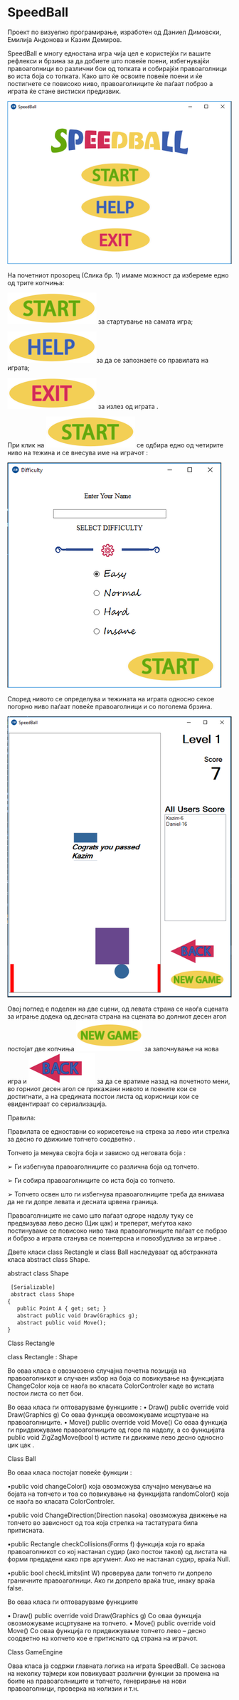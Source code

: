 ﻿# SpeedBall
Проект по визуелно програмирање, изработен од Даниел Димовски, Емилија Андонова и Ќазим Демиров.
 
SpeedBall е многу едностана игра чија цел е користејќи ги вашите рефлекси и брзина за да добиете што повеќе поени, избегнувајќи правоаголници во различни бои од топката и собирајќи правоаголници во иста боја со топката. Како што ќе освоите повеќе поени и ќе постигнете се повисоко ниво, правоаголниците ќе паѓаат побрзо а играта ќе стане вистиски предизвик.

   ![alt text](https://github.com/DimovskiD/VpProektna/blob/master/SpeedBall/SpeedBall/Resources/StartPage.PNG)
 
На почетниот прозорец (Слика бр. 1) имаме можност да избереме едно од трите копчиња: 


![alt text](https://github.com/DimovskiD/VpProektna/blob/master/SpeedBall/SpeedBall/Resources/start_button_start_01.png) за стартување на самата игра;


 ![alt text](https://github.com/DimovskiD/VpProektna/blob/master/SpeedBall/SpeedBall/Resources/start_button_help.png)за да се запознаете со правилата на играта;
 
 
![alt text](https://github.com/DimovskiD/VpProektna/blob/master/SpeedBall/SpeedBall/Resources/start_button_exit.png)  за излез од играта .


При клик на ![alt text](https://github.com/DimovskiD/VpProektna/blob/master/SpeedBall/SpeedBall/Resources/start_button_start_01.png)                             се одбира едно од четирите ниво на тежина и се внесува име на играчот :

![alt text](https://github.com/DimovskiD/VpProektna/blob/master/SpeedBall/SpeedBall/Resources/diffPage.PNG)

Според нивото се определува и тежината на играта односно секое погорно ниво паѓаат повеќе правоаголници и со поголема брзина.

![alt text](https://github.com/DimovskiD/VpProektna/blob/master/SpeedBall/SpeedBall/Resources/GameEngine.PNG)








Овој поглед е поделен на две сцени, од левата страна се наоѓа сцената за играње додека од десната страна на сцената во долниот десен агол постојат две 
копчиња  ![alt text](https://github.com/DimovskiD/VpProektna/blob/master/SpeedBall/SpeedBall/Resources/start_button_new-game.png)                            за започнување на нова игра  и  ![alt text](https://github.com/DimovskiD/VpProektna/blob/master/SpeedBall/SpeedBall/Resources/start_button_back_v-01.png)                             за да се вратиме
назад на почетното мени, во горниот десен агол се прикажани нивото и поените кои се достигнати, а на средината постои листа од корисници кои се евидентираат со сериализација.



Правила:

Правилата се едноставни со корисетење нa стрека за лево или стрелка за десно го движиме топчето соодветно .

Топчето ја менува својта боја и зависно од неговата боја :

➢ Ги избегнува правоаголниците  со различна боја од топчето.

➢ Ги собира правоаголниците со иста боја со топчето.

➢ Топчето освен што ги избегнува правоаголниците треба да внимава да не ги допре левата и десната црвена граница.


Правоаголниците не само што паѓаат одгоре надолу туку се предвизуваа лево десно (Цик цак) и треперат, меѓутоа како постинуваме се повисоко ниво така правоаголниците паѓаат се побрзо и бобрзо а играта станува се поинтерсна и повозбудлива за играње .



Двете класи class Rectangle и class Ball наследуваат од абстракната класа abstract class Shape.

abstract class Shape

     [Serializable]
     abstract class Shape
    {
       public Point A { get; set; }
       abstract public void Draw(Graphics g);
       abstract public void Move();   
    } 
  
 Class Rectangle 

class Rectangle : Shape

Во оваа класа е овозмозено случајна почетна позиција на правоаголникот и случаен избор на боја со повикување на функцијата ChangeColor која се наоѓа во класата ColorControler каде во истата постои листа со пет бои.

Во оваа класа ги оптоваруваме функциите :
• Draw() 
        public override void Draw(Graphics g)
	     Со оваа функција овозможуваме исцртуване на правоаголниците.
• Move()
	public override void Move()
           Со оваа функција ги придвижуваме правоаголниците од горе па надолу, а со функцијата public void ZigZagMove(bool t) истите ги            движиме лево десно односно цик цак .



 Class Ball
 
 Во оваа класа постојат повеќе функции :
 
 •public void changeColor()
 	која овозможува случајно менување на бојата на топчето и тоа со повикување на функцијата randomColor() која се наоѓа во класата        ColorControler.
	
•public void ChangeDirection(Direction nasoka) 
	овозможува движење на топчето во зависност од тоа која стрелка на тастатурата била притисната.
	
•public Rectangle checkCollisions(Forms f) 
	функција која го враќа правоаголникот со кој настанал судир (ако постои таков) од листата на форми предадени како прв аргумент. 	Ако не настанал судир, враќа Null.
	
•public bool checkLimits(int W) 
	проверува дали топчето ги допрело граничните правоаголници. Ако ги допрело враќа true, инаку враќа false.

Во оваа класа ги оптоваруваме функциите

• Draw() 
	public override void Draw(Graphics g)
	      Со оваа функција овозможуваме исцртуване на топчето.
• Move()
	public override void Move()
              Со оваа функција го придвижуваме топчето лево – десно соодветно на копчето кое е притиснато од страна на играчот.
	      
	     
	     
Class GameEngine

Оваа класа ја содржи главната логика на играта SpeedBall. Се заснова на неколку тајмери кои повикуваат различни функции за промена на боите на правоаголниците и топчето, генерирање на нови правоаголници, проверка на колизии и т.н. 




